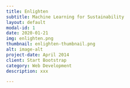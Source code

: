 ```yaml
---
title: Enlighten
subtitle: Machine Learning for Sustainability
layout: default
modal-id: 1
date: 2020-01-21
img: enlighten.png
thumbnail: enlighten-thumbnail.png
alt: image-alt
project-date: April 2014
client: Start Bootstrap
category: Web Development
description: xxx

---
```


